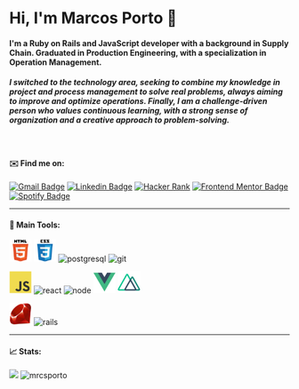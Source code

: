 # Hi, I'm Marcos Porto 👋

#### I'm a Ruby on Rails and JavaScript developer with a background in Supply Chain. Graduated in Production Engineering, with a specialization in Operation Management. 

##### I switched to the technology area, seeking to combine my knowledge in project and process management to solve real problems, always aiming to improve and optimize operations. Finally, I am a challenge-driven person who values continuous learning, with a strong sense of organization and a creative approach to problem-solving.
<br>

#### ✉️ Find me on: 

[![Gmail Badge](https://img.shields.io/badge/-Gmail-%23333?style=for-the-badge&logo=gmail&logoColor=red&link=mailto:mrcsporto@gmail.com)](mailto:mrcsporto@gmail.com)
[![Linkedin Badge](https://img.shields.io/badge/-Linkedin-blue?style=for-the-badge&logo=Linkedin&logoColor=white&link=https://www.linkedin.com/in/marcosportorafael/)](https://www.linkedin.com/in/marcosportorafael/)
[![Hacker Rank](https://img.shields.io/badge/-Hackerrank-000?style=for-the-badge&logo=Hackerrank&logoColor=000link=https://www.hackerrank.com/mrcsporto?hr_r=1)](https://www.hackerrank.com/mrcsporto?hr_r=1)
[![Frontend Mentor Badge](https://img.shields.io/badge/-frontendmentor-lightgrey?style=for-the-badge&logo=frontendmentor&logoColor=black&link=https://github.com/mrcsporto)](https://www.frontendmentor.io/profile/mrcsporto)
[![Spotify Badge](https://img.shields.io/badge/-Spotify-3bb34b?style=for-the-badge&logo=Spotify&logoColor=161f16&link=https://open.spotify.com/user/mrcsporto)](https://open.spotify.com/user/mrcsporto)
<hr>

#### 🧰 Main Tools:

<p>
<img src="https://raw.githubusercontent.com/devicons/devicon/master/icons/html5/html5-original-wordmark.svg" alt="html5" width="40" height="40"/>
<img src="https://raw.githubusercontent.com/devicons/devicon/master/icons/css3/css3-original-wordmark.svg" alt="css3" width="40" height="40"/>
<img src="https://cdn.jsdelivr.net/gh/devicons/devicon/icons/postgresql/postgresql-plain.svg" alt="postgresql" width="40" height="40"/>
<img src="https://www.vectorlogo.zone/logos/git-scm/git-scm-icon.svg" alt="git" width="40" height="40"/>
</p>
<p>
<img src="https://raw.githubusercontent.com/devicons/devicon/master/icons/javascript/javascript-original.svg" alt="javascript" width="40" height="40"/>
<img src="https://cdn.jsdelivr.net/gh/devicons/devicon/icons/react/react-original.svg" alt="react" width="40" height="40"/>
<img src="https://cdn.jsdelivr.net/gh/devicons/devicon/icons/nodejs/nodejs-original.svg" alt="node" width="40" height="40"/>
<img src="https://raw.githubusercontent.com/devicons/devicon/master/icons/vuejs/vuejs-original.svg" alt="vue" width="40" height="40"/>
<img src="https://raw.githubusercontent.com/devicons/devicon/master/icons/nuxtjs/nuxtjs-original.svg" alt="vue" width="40" height="40"/>
</p>
<p>
<img src="https://raw.githubusercontent.com/devicons/devicon/master/icons/ruby/ruby-original.svg" alt="ruby" width="40" height="40"/>
<img src="https://cdn.jsdelivr.net/gh/devicons/devicon/icons/rails/rails-plain.svg" alt="rails" width="40" height="40"/>
</p>

<hr>

#### 📈 Stats:

<div align="left"> 
<img width="205em" src="https://github-readme-stats.vercel.app/api/top-langs/?username=mrcsporto&theme=tokyonight"/>
<img src="https://github-readme-stats.vercel.app/api?username=mrcsporto&show_icons=true&theme=tokyonight&locale=en" alt="mrcsporto" />
</div>


